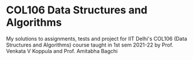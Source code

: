 # COL106 Data Structures and Algorithms
My solutions to assignments, tests and project for IIT Delhi's COL106 (Data Structures and Algorithms) course taught in 1st sem 2021-22 by Prof. Venkata V Koppula and Prof. Amitabha Bagchi
